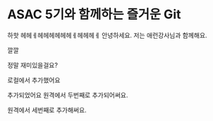 # ASAC 5기와 함께하는 즐거운 Git
하핫 헤헤ㅔ헤헤헤헤헤헤ㅔ헤헤헤ㅔ
안녕하세요. 저는 애런강사님과  함께해요.

깔깔

정말 재미있을걸요?


로컬에서 추가했어요

추가되었어요
원격에서 두번째로 추가되어써요.

원격에서 세번째로 추가해써요.
